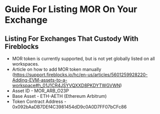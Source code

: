 # Guide For Listing MOR On Your Exchange

## Listing For Exchanges That Custody With Fireblocks

- MOR token is currently supported, but is not yet globally listed on all workspaces.
- Article on how to add MOR token manually (https://support.fireblocks.io/hc/en-us/articles/5601259928220-Adding-EVM-assets-to-a-workspace#h_01J1CR4JSYVQXXD8PKDYTWGVWN)
- Asset ID - MOR_ARB_O23P
- Base Asset - ETH-AETH (Ethereum Arbitrum)
- Token Contract Address - 0x092bAaDB7DEf4C3981454dD9c0A0D7FF07bCFc86
